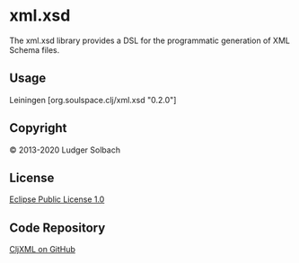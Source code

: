 xml.xsd
=======
The xml.xsd library provides a DSL for the programmatic generation of XML Schema files.

Usage
-----
Leiningen
[org.soulspace.clj/xml.xsd "0.2.0"]

Copyright
---------
© 2013-2020 Ludger Solbach

License
-------
[Eclipse Public License 1.0](http://www.eclipse.org/legal/epl-v10.html)

Code Repository
---------------
[CljXML on GitHub](https://github.com/lsolbach/CljXML)
